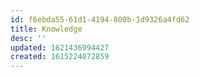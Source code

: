 ```yaml
---
id: f6ebda55-61d1-4194-800b-1d9326a4fd62
title: Knowledge
desc: ''
updated: 1621436994427
created: 1615224072859
---
```


